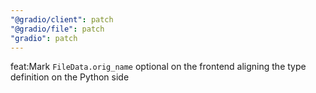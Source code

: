```yaml
---
"@gradio/client": patch
"@gradio/file": patch
"gradio": patch
---
```


feat:Mark `FileData.orig_name` optional on the frontend aligning the type definition on the Python side
